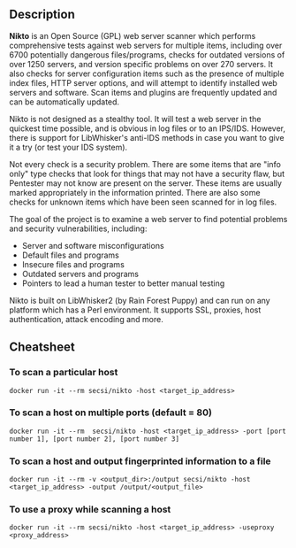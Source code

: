 ## Description
**Nikto** is an Open Source (GPL) web server scanner which performs comprehensive tests against web servers for multiple items, including over 6700 potentially dangerous files/programs, checks for outdated versions of over 1250 servers, and version specific problems on over 270 servers. It also checks for server configuration items such as the presence of multiple index files, HTTP server options, and will attempt to identify installed web servers and software. Scan items and plugins are frequently updated and can be automatically updated.

Nikto is not designed as a stealthy tool. It will test a web server in the quickest time possible, and is obvious in log files or to an IPS/IDS. However, there is support for LibWhisker's anti-IDS methods in case you want to give it a try (or test your IDS system).

Not every check is a security problem. There are some items that are "info only" type checks that look for things that may not have a security flaw, but Pentester may not know are present on the server. These items are usually marked appropriately in the information printed. There are also some checks for unknown items which have been seen scanned for in log files.

The goal of the project is to examine a web server to find potential problems and security vulnerabilities, including:

- Server and software misconfigurations
- Default files and programs
- Insecure files and programs
- Outdated servers and programs
- Pointers to lead a human tester to better manual testing

Nikto is built on LibWhisker2 (by Rain Forest Puppy) and can run on any platform which has a Perl environment. It supports SSL, proxies, host authentication, attack encoding and more.

## Cheatsheet

### To scan a particular host
```
docker run -it --rm secsi/nikto -host <target_ip_address>
```

### To scan a host on multiple ports (default = 80)
```
docker run -it --rm  secsi/nikto -host <target_ip_address> -port [port number 1], [port number 2], [port number 3]
```

### To scan a host and output fingerprinted information to a file
```
docker run -it --rm -v <output_dir>:/output secsi/nikto -host <target_ip_address> -output /output/<output_file>
```

### To use a proxy while scanning a host
```
docker run -it --rm secsi/nikto -host <target_ip_address> -useproxy <proxy_address>
```